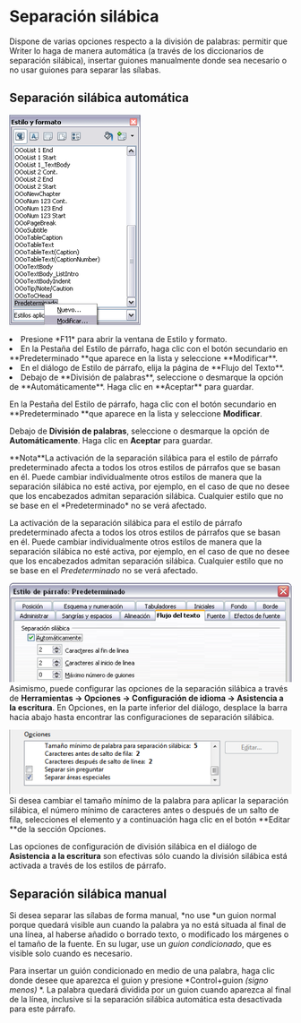 
# Separación silábica

Dispone de varias opciones respecto a la división de palabras: permitir que Writer lo haga de manera automática (a través de los diccionarios de separación silábica), insertar guiones manualmente donde sea necesario o no usar guiones para separar las sílabas.

## Separación silábica automática

![](https://raw.githubusercontent.com/catedu/libreOffice-la-suite-ofimatica-libre/master/img/SilabaEstilo.png)
<li>
Presione *F11* para abrir la ventana de Estilo y formato.
</li>
<li>
En la Pestaña del Estilo de párrafo, haga clic con el botón secundario en **Predeterminado **que aparece en la lista y seleccione **Modificar**.
</li>
<li>
En el diálogo de Estilo de párrafo, elija la página de **Flujo del Texto**.
</li>
<li>
Debajo de **División de palabras**, seleccione o desmarque la opción de **Automáticamente**. Haga clic en **Aceptar** para guardar.
</li>

En la Pestaña del Estilo de párrafo, haga clic con el botón secundario en **Predeterminado **que aparece en la lista y seleccione **Modificar**.

Debajo de **División de palabras**, seleccione o desmarque la opción de **Automáticamente**. Haga clic en **Aceptar** para guardar.
<td width="16%" bgcolor="#94bd5e">**Nota**</td><td width="84%">La activación de la separación silábica para el estilo de párrafo predeterminado afecta a todos los otros estilos de párrafos que se basan en él. Puede cambiar individualmente otros estilos de manera que la separación silábica no esté activa, por ejemplo, en el caso de que no desee que los encabezados admitan separación silábica. Cualquier estilo que no se base en el *Predeterminado* no se verá afectado.</td>

La activación de la separación silábica para el estilo de párrafo predeterminado afecta a todos los otros estilos de párrafos que se basan en él. Puede cambiar individualmente otros estilos de manera que la separación silábica no esté activa, por ejemplo, en el caso de que no desee que los encabezados admitan separación silábica. Cualquier estilo que no se base en el *Predeterminado* no se verá afectado.

![](https://raw.githubusercontent.com/catedu/libreOffice-la-suite-ofimatica-libre/master/img/SilabaParra.png)
Asimismo, puede configurar las opciones de la separación silábica a través de **Herramientas ****→**** Opciones ****→**** Configuración de idioma ****→**** Asistencia a la escritura**. En Opciones, en la parte inferior del diálogo, desplace la barra hacia abajo hasta encontrar las configuraciones de separación silábica.

![](https://raw.githubusercontent.com/catedu/libreOffice-la-suite-ofimatica-libre/master/img/SilabaEst.png)
Si desea cambiar el tamaño mínimo de la palabra para aplicar la separación silábica, el número mínimo de caracteres antes o después de un salto de fila, selecciones el elemento y a continuación haga clic en el botón **Editar **de la sección Opciones.

Las opciones de configuración de división silábica en el diálogo de **Asistencia a la escritura** son efectivas sólo cuando la división silábica está activada a través de los estilos de párrafo.

## Separación silábica manual

Si desea separar las sílabas de forma manual, *no use *un guion normal porque quedará visible aun cuando la palabra ya no está situada al final de una línea, al haberse añadido o borrado texto, o modificado los márgenes o el tamaño de la fuente. En su lugar, use un *guion condicionado*, que es visible solo cuando es necesario.

Para insertar un guión condicionado en medio de una palabra, haga clic donde desee que aparezca el guion y presione *Control+guion *(signo menos)* *. La palabra quedará dividida por un guion cuando aparezca al final de la línea, inclusive si la separación silábica automática esta desactivada para este párrafo.

 

